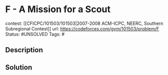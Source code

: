 # F - A Mission for a Scout

contest: [[CFICPC/101503/101503|2007-2008 ACM-ICPC, NEERC, Southern Subregional Contest]]
url: https://codeforces.com/gym/101503/problem/F
Status: #UNSOLVED
Tags: #

## Description

## Solution

